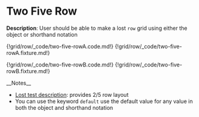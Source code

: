 # Two Five Row

__Description__: User should be able to make a lost `row` grid using either the object or shorthand notation

{!grid/row/_code/two-five-rowA.code.md!}
{!grid/row/_code/two-five-rowA.fixture.md!}

{!grid/row/_code/two-five-rowB.code.md!}
{!grid/row/_code/two-five-rowB.fixture.md!}

<div class="cf"></div>
__Notes__

+ [Lost test description](https://github.com/peterramsing/lost/blob/master/test/lost-row.js): provides 2/5 row layout
+ You can use the keyword `default` use the default value for any value in both the object and shorthand notation

<div class="end-last"></div>

